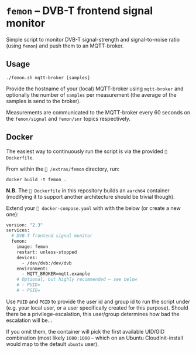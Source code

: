 # `femon` – DVB-T frontend signal monitor

Simple script to monitor DVB-T signal-strength and signal-to-noise ratio (using
`femon`) and push them to an MQTT-broker.

## Usage

```shell
./femon.sh mqtt-broker [samples]
```

Provide the hostname of your (local) MQTT-broker using `mqtt-broker` and
optionally the number of `samples` per measurement (the average of the samples
is send to the broker).

Measurements are communicated to the MQTT-broker every 60 seconds on the
`femon/signal` and `femon/snr` topics respectively.

## Docker

The easiest way to continuously run the script is via the provided
`📄 Dockerfile`.

From within the `📁 /extras/femon` directory, run:

```shell
docker build -t femon .
```

**N.B.** The `📄 Dockerfile` in this repository builds an `aarch64` container
(modifying it to support another architecture should be trivial though).

Extend your `📄 docker-compose.yaml` with with the below (or create a new one):

```Dockerfile
version: "2.3"
services:
  # DVB-T frontend signal monitor
  femon:
    image: femon
    restart: unless-stopped
    devices:
      - /dev/dvb:/dev/dvb
    environment:
      - MQTT_BROKER=mqtt.example
    # Optional, but highly recommended – see below
    # - PUID=
    # - PGID=
```

Use `PUID` and `PGID` to provide the user id and group id to run the script
under (e.g. your local user, or a user specifically created for this purpose).
Should there be a privilege-escalation, this user/group determines how bad the
escalation will be...

If you omit them, the container will pick the first available UID/GID
combination (most likely `1000:1000` – which on an Ubuntu CloudInit-install
would map to the default `ubuntu` user).
